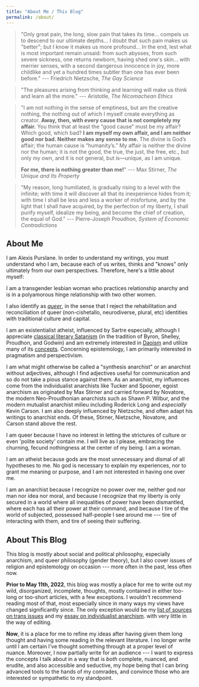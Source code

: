 ```yaml
---
title: "About Me / This Blog"
permalink: /about/
---
```


> "Only great pain, the long, slow pain that takes its time... compels us to descend to our ultimate depths... I doubt that such pain makes us "better"; but I know it makes us more profound... In the end, lest what is most important remain unsaid: from such abysses, from such severe sickness, one returns newborn, having shed one's skin... with merrier senses, with a second dangerous innocence in joy, more childlike and yet a hundred times subtler than one has ever been before." --- Friedrich Nietzsche, *The Gay Science*

> "The pleasures arising from thinking and learning will make us think and learn all the more." --- Aristotle, *The Nicomachean Ethics*

> "I am not nothing in the sense of emptiness, but am the creative nothing, the nothing out of which I myself create everything as creator. **Away, then, with every cause that is not completely my affair.** You think that at least the “good cause” must be my affair? Which good, which bad? **I am myself my own affair, and I am neither good nor bad. Neither makes any sense to me.** The divine is God’s affair; the human cause is “humanity’s.” My affair is neither the divine nor the human; it is not the good, the true, the just, the free, etc., but only my own, and it is not general, but is—unique, as I am unique.
> 
> **For me, there is nothing greater than me!**" --- Max Stirner, _The Unique and Its Property_

> "My reason, long humiliated, is gradually rising to a level with the infinite; with time it will discover all that its inexperience hides from it; with time I shall be less and less a worker of misfortune, and by the light that I shall have acquired, by the perfection of my liberty, I shall purify myself, idealize my being, and become the chief of creation, the equal of God." --- Pierre-Joseph Proudhon, _System of Economic Contradictions_

## About Me

I am Alexis Purslane. In order to understand my writings, you must understand who I am, because each of us writes, thinks and "knows" only ultimately from our own perspectives. Therefore, here's a little about myself:

I am a transgender lesbian woman who practices relationship anarchy and is in a polyamorous hinge relationship with two other women.

I also identify as [_queer_](https://theanarchistlibrary.org/library/mary-nardini-gang-toward-the-queerest-insurrection), in the sense that I reject the rehabilitation and reconciliation of queer (non-cishetallo, neurodiverse, plural, etc) identities with traditional culture and capital.

I am an existentialist atheist, influenced by Sartre especially, although I appreciate [classical literary Satanism](https://en.wikipedia.org/wiki/Satanism#Literature) (in the tradition of Byron, Shelley, Proudhon, and Godwin) and am extremely interested in [Daoism](https://theanarchistlibrary.org/library/anna-ronan-anarchism-as-a-spiritual-practice) and utilize many of its [concepts](https://literariness.org/2019/04/21/the-philosophy-of-zhuangzi/). Concerning epistemology, I am primarily interested in pragmatism and perspectivism.

I am what might otherwise be called a "synthesis anarchist" or an anarchist without adjectives, although I find adjectives useful for communication and so do not take a pious stance against them. As an anarchist, my influences come from the individualist anarchists like Tucker and Spooner, egoist anarchism as originated by Max Stirner and carried forward by Novatore, the modern Neo-Proudhonian anarchists such as Shawn P. Wilbur, and the modern mutualist anarchist milieu including Roderick Long and _especially_ Kevin Carson. I am also deeply influenced by Nietzsche, and often adapt his writings to anarchist ends. Of these, Stirner, Nietzsche, Novatore, and Carson stand above the rest.

I am queer because I have no interest in letting the strictures of culture or even 'polite society' contain me. I will live as I please, embracing the churning, fecund nothingness at the center of my being. I am a woman.

I am an atheist because gods are the most unnecessary and dismal of all hypotheses to me. No god is necessary to explain my experiences, nor to grant me meaning or purpose, and I am not interested in having one over me.

I am an anarchist because I recognize no power over me, neither god nor man nor idea nor moral, and because I recognize that my liberty is only secured in a world where all inequalities of power have been dismantled, where each has all their power at their command, and because I tire of the world of subjected, possessed half-people I see around me --- tire of interacting with them, and tire of seeing their suffering.

## About This Blog

This blog is mostly about social and political philosophy, especially anarchism, and queer philosophy (gender theory), but I also cover issues of religion and epistemology on occasion --- more often in the past, less often now.

**Prior to May 11th, 2022**, this blog was mostly a place for me to write out my wild, disorganized, incomplete, thoughts, mostly contained in either too-long or too-short articles, with a few exceptions. I wouldn't recommend reading most of that, most especially since in many ways my views have changed significantly since. The only exception would be my [list of sources on trans issues](https://blog.alexisdumas.org/2021/09/12/transgender.html#gender-transition-is-extremely-effective) and my [essay on individualist anarchism](https://blog.alexisdumas.org/2022/01/17/what-is-individualist-anarchism.html). with very little in the way of editing.

**Now**, it is a place for me to refine my ideas after having given them long thought and having some reading in the relevant literature. I no longer write until I am certain I've thought something through at a proper level of nuance. Moreover, I now partially write for an audience --- I want to express the concepts I talk about in a way that is _both_ complete, nuanced, and erudite, and also accessible and seductive, my hope being that I can bring advanced tools to the hands of my comrades, and convince those who are interested or sympathetic to my standpoint.